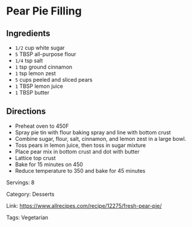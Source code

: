 # Pear Pie Filling

## Ingredients

- `1/2` cup white sugar
- `5` TBSP all-purpose flour
- `1/4` tsp salt
- `1` tsp ground cinnamon
- `1` tsp lemon zest
- `5` cups peeled and sliced pears
- `1` TBSP lemon juice
- `1` TBSP butter

## Directions

- Preheat oven to 450F
- Spray pie tin with flour baking spray and line with bottom crust
- Combine sugar, flour, salt, cinnamon, and lemon zest in a large bowl.
- Toss pears in lemon juice, then toss in sugar mixture
- Place pear mix in bottom crust and dot with butter
- Lattice top crust
- Bake for 15 minutes on 450
- Reduce temperature to 350 and bake for 45 minutes

Servings: 8

Category: Desserts

Link: https://www.allrecipes.com/recipe/12275/fresh-pear-pie/

Tags: Vegetarian

